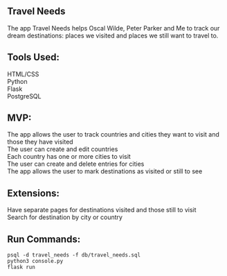 ## Travel Needs

The app Travel Needs helps Oscal Wilde, Peter Parker and Me to track our dream destinations: places we visited and places we still want to travel to.

## Tools Used: <br/>
  HTML/CSS <br/>
  Python <br/>
  Flask <br/>
  PostgreSQL <br/>

## MVP: <br/> 
  The app allows the user to track countries and cities they want to visit and those they have visited <br/>
  The user can create and edit countries <br/>
  Each country has one or more cities to visit <br/>
  The user can create and delete entries for cities <br/>
  The app allows the user to mark destinations as visited or still to see <br/>

## Extensions: <br/>

  Have separate pages for destinations visited and those still to visit <br/>
  Search for destination by city or country



## Run Commands:
```
psql -d travel_needs -f db/travel_needs.sql
python3 console.py
flask run
  ```
